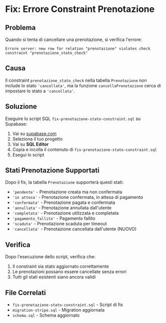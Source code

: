 # Fix: Errore Constraint Prenotazione

## Problema
Quando si tenta di cancellare una prenotazione, si verifica l'errore:
```
Errore server: new row for relation "prenotazione" violates check constraint "prenotazione_stato_check"
```

## Causa
Il constraint `prenotazione_stato_check` nella tabella `Prenotazione` non include lo stato `'cancellata'`, ma la funzione `cancellaPrenotazione` cerca di impostare lo stato a `'cancellata'`.

## Soluzione
Eseguire lo script SQL `fix-prenotazione-stato-constraint.sql` su Supabase:

1. Vai su [supabase.com](https://supabase.com)
2. Seleziona il tuo progetto
3. Vai su **SQL Editor**
4. Copia e incolla il contenuto di `fix-prenotazione-stato-constraint.sql`
5. Esegui lo script

## Stati Prenotazione Supportati
Dopo il fix, la tabella `Prenotazione` supporterà questi stati:
- `'pendente'` - Prenotazione creata ma non confermata
- `'in attesa'` - Prenotazione confermata, in attesa di pagamento
- `'confermata'` - Prenotazione pagata e confermata
- `'annullata'` - Prenotazione annullata dall'utente
- `'completata'` - Prenotazione utilizzata e completata
- `'pagamento_fallito'` - Pagamento fallito
- `'scaduta'` - Prenotazione scaduta per timeout
- `'cancellata'` - Prenotazione cancellata dall'utente (NUOVO)

## Verifica
Dopo l'esecuzione dello script, verifica che:
1. Il constraint sia stato aggiornato correttamente
2. Le prenotazioni possano essere cancellate senza errori
3. Tutti gli stati esistenti siano ancora validi

## File Correlati
- `fix-prenotazione-stato-constraint.sql` - Script di fix
- `migration-stripe.sql` - Migration aggiornata
- `schema.sql` - Schema aggiornato

